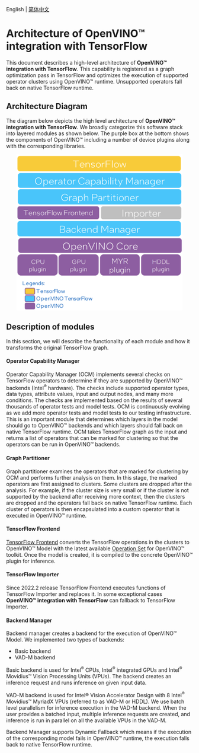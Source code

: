 <p>English | <a href="./ARCHITECTURE_cn.md">简体中文</a></p>

# Architecture of **OpenVINO™ integration with TensorFlow**

This document describes a high-level architecture of **OpenVINO™ integration with TensorFlow**. This capability is registered as a graph optimization pass in TensorFlow and optimizes the execution of supported operator clusters using OpenVINO™ runtime. Unsupported operators fall back on native TensorFlow runtime.

## Architecture Diagram

The diagram below depicts the high level architecture of **OpenVINO™ integration with TensorFlow**. We broadly categorize this software stack into layered modules as shown below. The purple box at the bottom shows the components of OpenVINO™ including a number of device plugins along with the corresponding libraries.

<p align="center">
  <img src="../images/openvino_tensorflow_architecture.png" width="450">
</p>

## Description of modules

In this section, we will describe the functionality of each module and how it transforms the original TensorFlow graph.

#### Operator Capability Manager

Operator Capability Manager (OCM) implements several checks on TensorFlow operators to determine if they are supported by OpenVINO™ backends (Intel<sup>®</sup> hardware). The checks include supported operator types, data types, attribute values, input and output nodes, and many more conditions. The checks are implemented based on the results of several thousands of operator tests and model tests. OCM is continuously evolving as we add more operator tests and model tests to our testing infrastructure. This is an important module that determines which layers in the model should go to OpenVINO™ backends and which layers should fall back on native TensorFlow runtime. OCM takes TensorFlow graph as the input and returns a list of operators that can be marked for clustering so that the operators can be run in OpenVINO™ backends.

#### Graph Partitioner

Graph partitioner examines the operators that are marked for clustering by OCM and performs further analysis on them. In this stage, the marked operators are first assigned to clusters. Some clusters are dropped after the analysis. For example, if the cluster size is very small or if the cluster is not supported by the backend after receiving more context, then the clusters are dropped and the operators fall back on native TensorFlow runtime. Each cluster of operators is then encapsulated into a custom operator that is executed in OpenVINO™ runtime.

#### TensorFlow Frontend

[TensorFlow Frontend](https://github.com/openvinotoolkit/openvino/tree/master/src/frontends/tensorflow) converts the TensorFlow operations in the clusters to OpenVINO™ Model
with the latest available [Operation Set](https://docs.openvino.ai/latest/openvino_docs_ops_opset.html) for OpenVINO™ toolkit. Once the model is created, it is compiled to the concrete OpenVINO™ plugin for inference.

#### TensorFlow Importer

Since 2022.2 release TensorFlow Frontend executes functions of TensorFlow Importer and replaces it. In some exceptional cases **OpenVINO™ integration with TensorFlow** can fallback to TensorFlow Importer.

#### Backend Manager

Backend manager creates a backend for the execution of OpenVINO™ Model. We implemented two types of backends:

* Basic backend
* VAD-M backend

Basic backend is used for Intel<sup>®</sup> CPUs, Intel<sup>®</sup> integrated GPUs and Intel<sup>®</sup> Movidius™ Vision Processing Units (VPUs). The backend creates an inference request and runs inference on given input data.

VAD-M backend is used for Intel® Vision Accelerator Design with 8 Intel<sup>®</sup> Movidius™ MyriadX VPUs (referred to as VAD-M or HDDL). We use batch level parallelism for inference execution in the VAD-M backend. When the user provides a batched input, multiple inference requests are created, and inference is run in parallel on all the available VPUs in the VAD-M.

Backend Manager supports Dynamic Fallback which means if the execution of the corresponding model fails in OpenVINO™ runtime, the execution falls back to native TensorFlow runtime. 
